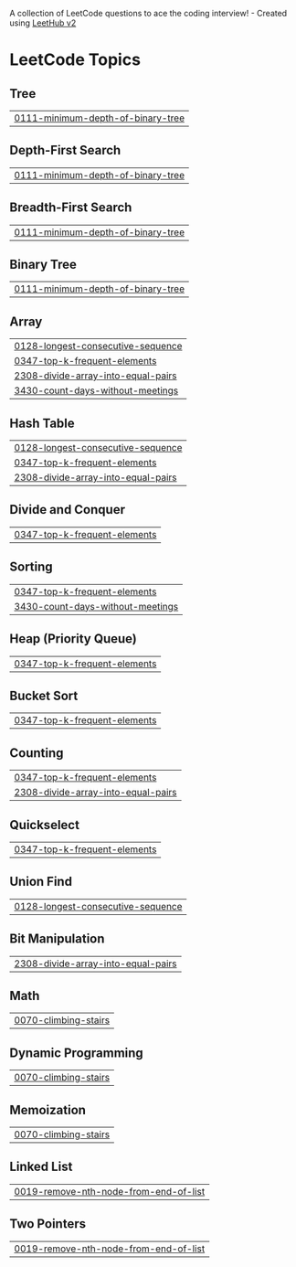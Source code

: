 A collection of LeetCode questions to ace the coding interview! - Created using [LeetHub v2](https://github.com/arunbhardwaj/LeetHub-2.0)
<!---LeetCode Topics Start-->
# LeetCode Topics
## Tree
|  |
| ------- |
| [0111-minimum-depth-of-binary-tree](https://github.com/hariprakash007/Leetcode/tree/master/0111-minimum-depth-of-binary-tree) |
## Depth-First Search
|  |
| ------- |
| [0111-minimum-depth-of-binary-tree](https://github.com/hariprakash007/Leetcode/tree/master/0111-minimum-depth-of-binary-tree) |
## Breadth-First Search
|  |
| ------- |
| [0111-minimum-depth-of-binary-tree](https://github.com/hariprakash007/Leetcode/tree/master/0111-minimum-depth-of-binary-tree) |
## Binary Tree
|  |
| ------- |
| [0111-minimum-depth-of-binary-tree](https://github.com/hariprakash007/Leetcode/tree/master/0111-minimum-depth-of-binary-tree) |
## Array
|  |
| ------- |
| [0128-longest-consecutive-sequence](https://github.com/hariprakash007/Leetcode/tree/master/0128-longest-consecutive-sequence) |
| [0347-top-k-frequent-elements](https://github.com/hariprakash007/Leetcode/tree/master/0347-top-k-frequent-elements) |
| [2308-divide-array-into-equal-pairs](https://github.com/hariprakash007/Leetcode/tree/master/2308-divide-array-into-equal-pairs) |
| [3430-count-days-without-meetings](https://github.com/hariprakash007/Leetcode/tree/master/3430-count-days-without-meetings) |
## Hash Table
|  |
| ------- |
| [0128-longest-consecutive-sequence](https://github.com/hariprakash007/Leetcode/tree/master/0128-longest-consecutive-sequence) |
| [0347-top-k-frequent-elements](https://github.com/hariprakash007/Leetcode/tree/master/0347-top-k-frequent-elements) |
| [2308-divide-array-into-equal-pairs](https://github.com/hariprakash007/Leetcode/tree/master/2308-divide-array-into-equal-pairs) |
## Divide and Conquer
|  |
| ------- |
| [0347-top-k-frequent-elements](https://github.com/hariprakash007/Leetcode/tree/master/0347-top-k-frequent-elements) |
## Sorting
|  |
| ------- |
| [0347-top-k-frequent-elements](https://github.com/hariprakash007/Leetcode/tree/master/0347-top-k-frequent-elements) |
| [3430-count-days-without-meetings](https://github.com/hariprakash007/Leetcode/tree/master/3430-count-days-without-meetings) |
## Heap (Priority Queue)
|  |
| ------- |
| [0347-top-k-frequent-elements](https://github.com/hariprakash007/Leetcode/tree/master/0347-top-k-frequent-elements) |
## Bucket Sort
|  |
| ------- |
| [0347-top-k-frequent-elements](https://github.com/hariprakash007/Leetcode/tree/master/0347-top-k-frequent-elements) |
## Counting
|  |
| ------- |
| [0347-top-k-frequent-elements](https://github.com/hariprakash007/Leetcode/tree/master/0347-top-k-frequent-elements) |
| [2308-divide-array-into-equal-pairs](https://github.com/hariprakash007/Leetcode/tree/master/2308-divide-array-into-equal-pairs) |
## Quickselect
|  |
| ------- |
| [0347-top-k-frequent-elements](https://github.com/hariprakash007/Leetcode/tree/master/0347-top-k-frequent-elements) |
## Union Find
|  |
| ------- |
| [0128-longest-consecutive-sequence](https://github.com/hariprakash007/Leetcode/tree/master/0128-longest-consecutive-sequence) |
## Bit Manipulation
|  |
| ------- |
| [2308-divide-array-into-equal-pairs](https://github.com/hariprakash007/Leetcode/tree/master/2308-divide-array-into-equal-pairs) |
## Math
|  |
| ------- |
| [0070-climbing-stairs](https://github.com/hariprakash007/Leetcode/tree/master/0070-climbing-stairs) |
## Dynamic Programming
|  |
| ------- |
| [0070-climbing-stairs](https://github.com/hariprakash007/Leetcode/tree/master/0070-climbing-stairs) |
## Memoization
|  |
| ------- |
| [0070-climbing-stairs](https://github.com/hariprakash007/Leetcode/tree/master/0070-climbing-stairs) |
## Linked List
|  |
| ------- |
| [0019-remove-nth-node-from-end-of-list](https://github.com/hariprakash007/Leetcode/tree/master/0019-remove-nth-node-from-end-of-list) |
## Two Pointers
|  |
| ------- |
| [0019-remove-nth-node-from-end-of-list](https://github.com/hariprakash007/Leetcode/tree/master/0019-remove-nth-node-from-end-of-list) |
<!---LeetCode Topics End-->